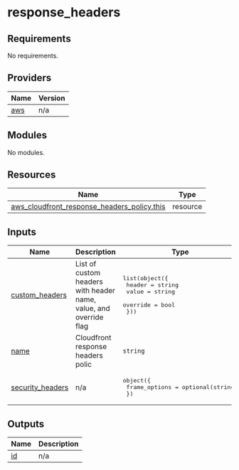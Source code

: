 # response_headers

<!-- BEGINNING OF PRE-COMMIT-TERRAFORM DOCS HOOK -->
## Requirements

No requirements.

## Providers

| Name | Version |
|------|---------|
| <a name="provider_aws"></a> [aws](#provider\_aws) | n/a |

## Modules

No modules.

## Resources

| Name | Type |
|------|------|
| [aws_cloudfront_response_headers_policy.this](https://registry.terraform.io/providers/hashicorp/aws/latest/docs/resources/cloudfront_response_headers_policy) | resource |

## Inputs

| Name | Description | Type | Default | Required |
|------|-------------|------|---------|:--------:|
| <a name="input_custom_headers"></a> [custom\_headers](#input\_custom\_headers) | List of custom headers with header name, value, and override flag | <pre>list(object({<br>    header   = string<br>    value    = string<br>    override = bool<br>  }))</pre> | `[]` | no |
| <a name="input_name"></a> [name](#input\_name) | Cloudfront response headers polic | `string` | n/a | yes |
| <a name="input_security_headers"></a> [security\_headers](#input\_security\_headers) | n/a | <pre>object({<br>    frame_options = optional(string)<br>  })</pre> | `{}` | no |

## Outputs

| Name | Description |
|------|-------------|
| <a name="output_id"></a> [id](#output\_id) | n/a |
<!-- END OF PRE-COMMIT-TERRAFORM DOCS HOOK -->
